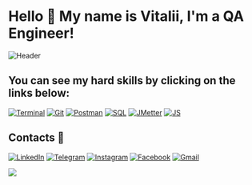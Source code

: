 # Hello 👋 My name is Vitalii, I'm a QA Engineer!

![Header](https://github.com/Vitaly-chek/Vitaly-chek/blob/main/images/2.pnj)

## You can see my hard skills by clicking  on the links below:

[![Terminal](https://img.shields.io/badge/Terminal-4296C7?style=for-the-badge&logo=linux&logoColor=000000)][terminal]
[![Git](https://img.shields.io/badge/Git-4296C7?style=for-the-badge&logo=git)][git]
[![Postman](https://img.shields.io/badge/Postman-4296C7?style=for-the-badge&logo=postman)][postman]
[![SQL](https://img.shields.io/badge/SQL-4296C7?style=for-the-badge&logo=postgresql&logoColor=00007C)][sql]
[![JMetter](https://img.shields.io/badge/JMeter-4296C7?style=for-the-badge&logo=ApacheJMeter&logoColor=000000)][jmetter]
[![JS](https://img.shields.io/badge/JavaScript-4296C7?style=for-the-badge&logo=javascript)][js]


## Contacts 📱

[![LinkedIn](https://img.shields.io/badge/LinkedIn-4296C7?style=for-the-badge&logo=LinkedIn)][linkedin]
[![Telegram](https://img.shields.io/badge/Telegram-4296C7?style=for-the-badge&logo=Telegram&logoColor=00007C)][telegram]
[![Instagram](https://img.shields.io/badge/Instagram-4296C7?style=for-the-badge&logo=Instagram)][instagram]
[![Facebook](https://img.shields.io/badge/Facebook-4296C7?style=for-the-badge&logo=Facebook&logoColor=144FC7)][facebook]
[![Gmail](https://img.shields.io/badge/Gmail-4296C7?style=for-the-badge&logo=Gmail&logoColor=FF0202)][gmail]

![](https://komarev.com/ghpvc/?username=Vitaly-chek)


[terminal]: https://github.com/Vitaly-chek/Terminal
[git]: https://github.com/Vitaly-chek/Git
[postman]: https://github.com/Vitaly-chek/Postman
[sql]: https://github.com/Vitaly-chek/SQL
[jmetter]: https://github.com/Vitaly-chek/JMeter
[js]: https://github.com/Vitaly-chek/JS_Course

[linkedin]:https://www.linkedin.com/in/krivoruchekvitaly
[telegram]: https://t.me/krivoruchekvitaly
[instagram]: https://www.instagram.com/vitaly_chek/
[facebook]: https://m.facebook.com/krivoruchekvitaly
[gmail]: mailto:krivoruchek1@gmail.com
